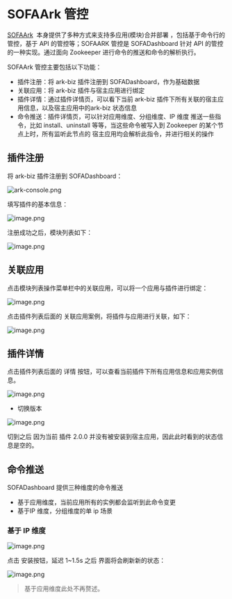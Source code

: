# SOFAArk 管控

[SOFAArk](https://www.sofastack.tech/sofa-boot/docs/sofa-ark-readme)  本身提供了多种方式来支持多应用(模块)合并部署 ，包括基于命令行的管控，基于 API 的管控等；SOFAARK 管控是 SOFADashboard 针对 API 的管控的一种实现。通过面向 Zookeeper 进行命令的推送和命令的解析执行。

SOFAArk 管控主要包括以下功能：

* 插件注册：将 ark-biz 插件注册到 SOFADashboard，作为基础数据
* 关联应用：将 ark-biz 插件与宿主应用进行绑定
* 插件详情：通过插件详情页，可以看下当前 ark-biz 插件下所有关联的宿主应用信息，以及宿主应用中的ark-biz 状态信息
* 命令推送：插件详情页，可以针对应用维度、分组维度、IP 维度 推送一些指令，比如 install、uninstall 等等，当这些命令被写入到 Zookeeper 的某个节点上时，所有监听此节点的 宿主应用均会解析此指令，并进行相关的操作

## 插件注册

将 ark-biz 插件注册到 SOFADashboard：

![ark-console.png](https://gw.alipayobjects.com/mdn/sofastack/afts/img/A*xD_oSK6yq4AAAAAAAAAAAABjARQnAQ)

填写插件的基本信息：

![image.png](https://gw.alipayobjects.com/mdn/sofastack/afts/img/A*DsGNQau9wKQAAAAAAAAAAABjARQnAQ)

注册成功之后，模块列表如下：

![image.png](https://gw.alipayobjects.com/mdn/sofastack/afts/img/A*3PnhQ7fqXAwAAAAAAAAAAABjARQnAQ)

## 关联应用

点击模块列表操作菜单栏中的关联应用，可以将一个应用与插件进行绑定：

![image.png](https://gw.alipayobjects.com/mdn/sofastack/afts/img/A*Xh6yQ7-txaIAAAAAAAAAAABjARQnAQ)

点击插件列表后面的 关联应用案例，将插件与应用进行关联，如下：

![image.png](https://gw.alipayobjects.com/mdn/sofastack/afts/img/A*tnc-S7bSXOUAAAAAAAAAAABjARQnAQ)

## 插件详情

点击插件列表后面的 详情 按钮，可以查看当前插件下所有应用信息和应用实例信息。

![image.png](https://gw.alipayobjects.com/mdn/sofastack/afts/img/A*kJ5GTInKWD0AAAAAAAAAAABjARQnAQ)

* 切换版本

![image.png](https://gw.alipayobjects.com/mdn/sofastack/afts/img/A*a1x5Rr5e1eMAAAAAAAAAAABjARQnAQ)

切到之后 因为当前 插件 2.0.0 并没有被安装到宿主应用，因此此时看到的状态信息是空的。

## 命令推送

SOFADashboard 提供三种维度的命令推送

* 基于应用维度，当前应用所有的实例都会监听到此命令变更
* 基于IP 维度，分组维度的单 ip 场景

### 基于 IP 维度

![image.png](https://gw.alipayobjects.com/mdn/sofastack/afts/img/A*TdyoQLZtf2QAAAAAAAAAAABjARQnAQ)

点击 安装按钮，延迟 1~1.5s 之后 界面将会刷新新的状态：

![image.png](https://gw.alipayobjects.com/mdn/sofastack/afts/img/A*yDJEQJHJTDsAAAAAAAAAAABjARQnAQ)

> 基于应用维度此处不再赘述。

